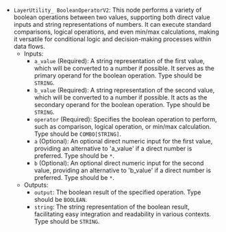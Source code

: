 - `LayerUtility_ BooleanOperatorV2`: This node performs a variety of boolean operations between two values, supporting both direct value inputs and string representations of numbers. It can execute standard comparisons, logical operations, and even min/max calculations, making it versatile for conditional logic and decision-making processes within data flows.
    - Inputs:
        - `a_value` (Required): A string representation of the first value, which will be converted to a number if possible. It serves as the primary operand for the boolean operation. Type should be `STRING`.
        - `b_value` (Required): A string representation of the second value, which will be converted to a number if possible. It acts as the secondary operand for the boolean operation. Type should be `STRING`.
        - `operator` (Required): Specifies the boolean operation to perform, such as comparison, logical operation, or min/max calculation. Type should be `COMBO[STRING]`.
        - `a` (Optional): An optional direct numeric input for the first value, providing an alternative to 'a_value' if a direct number is preferred. Type should be `*`.
        - `b` (Optional): An optional direct numeric input for the second value, providing an alternative to 'b_value' if a direct number is preferred. Type should be `*`.
    - Outputs:
        - `output`: The boolean result of the specified operation. Type should be `BOOLEAN`.
        - `string`: The string representation of the boolean result, facilitating easy integration and readability in various contexts. Type should be `STRING`.

